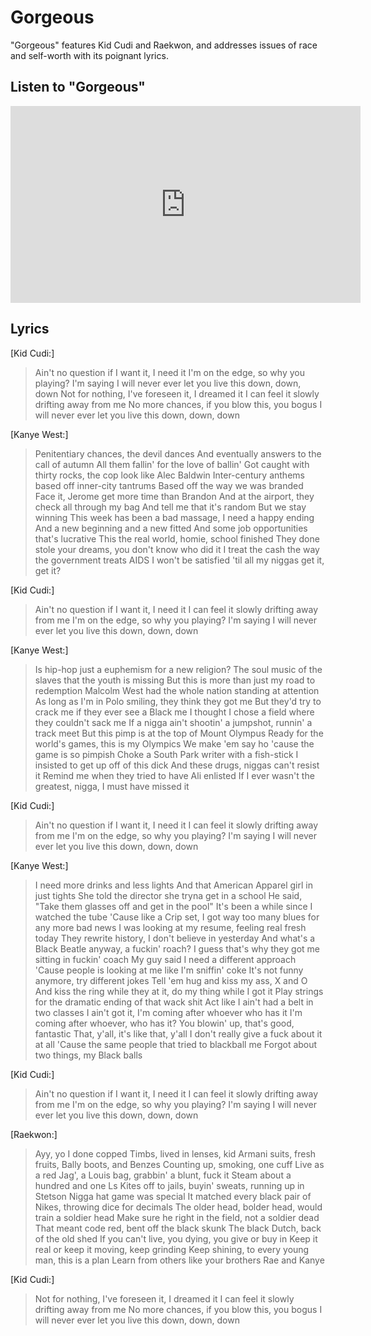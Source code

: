 # Gorgeous

"Gorgeous" features Kid Cudi and Raekwon, and addresses issues of race and self-worth with its poignant lyrics.

## Listen to "Gorgeous"

<iframe width="560" height="315" src="https://www.youtube.com/embed/miJAfs7jhak" frameborder="0" allow="accelerometer; autoplay; encrypted-media; gyroscope; picture-in-picture" allowfullscreen></iframe>

## Lyrics
[Kid Cudi:]
>Ain't no question if I want it, I need it
>I'm on the edge, so why you playing? I'm saying
>I will never ever let you live this down, down, down
>Not for nothing, I've foreseen it, I dreamed it
>I can feel it slowly drifting away from me
>No more chances, if you blow this, you bogus
>I will never ever let you live this down, down, down

[Kanye West:]
>Penitentiary chances, the devil dances
>And eventually answers to the call of autumn
>All them fallin' for the love of ballin'
>Got caught with thirty rocks, the cop look like Alec Baldwin
>Inter-century anthems based off inner-city tantrums
>Based off the way we was branded
>Face it, Jerome get more time than Brandon
>And at the airport, they check all through my bag
>And tell me that it's random
>But we stay winning
>This week has been a bad massage, I need a happy ending
>And a new beginning and a new fitted
>And some job opportunities that's lucrative
>This the real world, homie, school finished
>They done stole your dreams, you don't know who did it
>I treat the cash the way the government treats AIDS
>I won't be satisfied 'til all my niggas get it, get it?

[Kid Cudi:]
>Ain't no question if I want it, I need it
>I can feel it slowly drifting away from me
>I'm on the edge, so why you playing? I'm saying
>I will never ever let you live this down, down, down

[Kanye West:]
>Is hip-hop just a euphemism for a new religion?
>The soul music of the slaves that the youth is missing
>But this is more than just my road to redemption
>Malcolm West had the whole nation standing at attention
>As long as I'm in Polo smiling, they think they got me
>But they'd try to crack me if they ever see a Black me
>I thought I chose a field where they couldn't sack me
>If a nigga ain't shootin' a jumpshot, runnin' a track meet
>But this pimp is at the top of Mount Olympus
>Ready for the world's games, this is my Olympics
>We make 'em say ho 'cause the game is so pimpish
>Choke a South Park writer with a fish-stick
>I insisted to get up off of this dick
>And these drugs, niggas can't resist it
>Remind me when they tried to have Ali enlisted
>If I ever wasn't the greatest, nigga, I must have missed it

[Kid Cudi:]
>Ain't no question if I want it, I need it
>I can feel it slowly drifting away from me
>I'm on the edge, so why you playing? I'm saying
>I will never ever let you live this down, down, down

[Kanye West:]
>I need more drinks and less lights
>And that American Apparel girl in just tights
>She told the director she tryna get in a school
>He said, "Take them glasses off and get in the pool"
>It's been a while since I watched the tube
>'Cause like a Crip set, I got way too many blues for any more bad news
>I was looking at my resume, feeling real fresh today
>They rewrite history, I don't believe in yesterday
>And what's a Black Beatle anyway, a fuckin' roach?
>I guess that's why they got me sitting in fuckin' coach
>My guy said I need a different approach
>'Cause people is looking at me like I'm sniffin' coke
>It's not funny anymore, try different jokes
>Tell 'em hug and kiss my ass, X and O
>And kiss the ring while they at it, do my thing while I got it
>Play strings for the dramatic ending of that wack shit
>Act like I ain't had a belt in two classes
>I ain't got it, I'm coming after whoever who has it
>I'm coming after whoever, who has it?
>You blowin' up, that's good, fantastic
>That, y'all, it's like that, y'all
>I don't really give a fuck about it at all
>'Cause the same people that tried to blackball me
>Forgot about two things, my Black balls

[Kid Cudi:]
>Ain't no question if I want it, I need it
>I can feel it slowly drifting away from me
>I'm on the edge, so why you playing? I'm saying
>I will never ever let you live this down, down, down

[Raekwon:]
>Ayy, yo
>I done copped Timbs, lived in lenses, kid
>Armani suits, fresh fruits, Bally boots, and Benzes
>Counting up, smoking, one cuff
>Live as a red Jag', a Louis bag, grabbin' a blunt, fuck it
>Steam about a hundred and one Ls
>Kites off to jails, buyin' sweats, running up in Stetson
>Nigga hat game was special
>It matched every black pair of Nikes, throwing dice for decimals
>The older head, bolder head, would train a soldier head
>Make sure he right in the field, not a soldier dead
>That meant code red, bent off the black skunk
>The black Dutch, back of the old shed
>If you can't live, you dying, you give or buy in
>Keep it real or keep it moving, keep grinding
>Keep shining, to every young man, this is a plan
>Learn from others like your brothers Rae and Kanye

[Kid Cudi:]
>Not for nothing, I've foreseen it, I dreamed it
>I can feel it slowly drifting away from me
>No more chances, if you blow this, you bogus
>I will never ever let you live this down, down, down